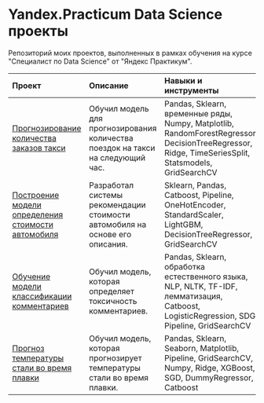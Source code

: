 # Yandex.Practicum Data Science проекты
Репозиторий моих проектов, выполненных в рамках обучения на курсе "Специалист по Data Science" от "Яндекс Практикум".


| Проект                                                                                                                                          | Описание                                                                        | Навыки и инструменты                                                                                                                                |
| :---------------------------------------------------------------------------------------------------------------------------------------------- | :------------------------------------------------------------------------------ |:----------------------------------------------------------------------------------------------------------------------------------------------------|
| [Прогнозирование количества заказов такси](https://github.com/yakgleb/DS-yandex-practicum-projects/tree/main/01-prediction-of-taxi-orders)      | Обучил модель для прогнозирования количества поездок на такси на следующий час. | Pandas, Sklearn, временные ряды, Numpy, Matplotlib, RandomForestRegressor, DecisionTreeRegressor, Ridge, TimeSeriesSplit, Statsmodels, GridSearchCV | 
| [Построение модели определения стоимости автомобиля](https://github.com/yakgleb/DS-yandex-practicum-projects/tree/main/02-car-price-prediction) | Разработал системы рекомендации стоимости автомобиля на основе его описания.    | Sklearn, Pandas, Catboost, Pipeline, OneHotEncoder, StandardScaler, LightGBM, DecisionTreeRegressor, GridSearchCV                                   | 
| [Обучение модели классификации комментариев](https://github.com/yakgleb/DS-yandex-practicum-projects/tree/main/03-classification-of-comments)   | Обучил модель, которая определяет токсичность комментариев.                     | Pandas, Sklearn, обработка естественного языка, NLP, NLTK, TF-IDF, лемматизация, Catboost, LogisticRegression, SDG, Pipeline, GridSearchCV          | 
| [Прогноз температуры стали во время плавки](https://github.com/yakgleb/DS-yandex-practicum-projects/tree/main/04-steel-temperature-prediction)  | Обучил модель, которая прогнозирует температуры стали во время плавки.          | Pandas, Sklearn, Seaborn, Matplotlib, Pipeline, GridSearchCV, Numpy, Ridge, XGBoost, SGD, DummyRegressor, Catboost                                  |
